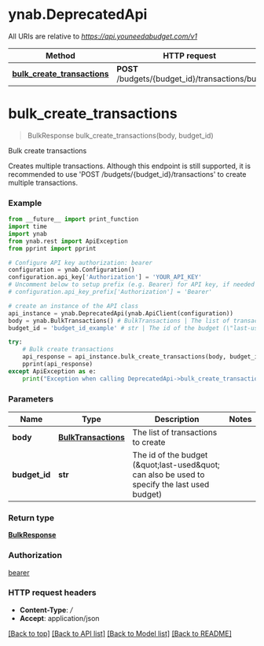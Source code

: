 # ynab.DeprecatedApi

All URIs are relative to *https://api.youneedabudget.com/v1*

Method | HTTP request | Description
------------- | ------------- | -------------
[**bulk_create_transactions**](DeprecatedApi.md#bulk_create_transactions) | **POST** /budgets/{budget_id}/transactions/bulk | Bulk create transactions

# **bulk_create_transactions**
> BulkResponse bulk_create_transactions(body, budget_id)

Bulk create transactions

Creates multiple transactions.  Although this endpoint is still supported, it is recommended to use 'POST /budgets/{budget_id}/transactions' to create multiple transactions.

### Example
```python
from __future__ import print_function
import time
import ynab
from ynab.rest import ApiException
from pprint import pprint

# Configure API key authorization: bearer
configuration = ynab.Configuration()
configuration.api_key['Authorization'] = 'YOUR_API_KEY'
# Uncomment below to setup prefix (e.g. Bearer) for API key, if needed
# configuration.api_key_prefix['Authorization'] = 'Bearer'

# create an instance of the API class
api_instance = ynab.DeprecatedApi(ynab.ApiClient(configuration))
body = ynab.BulkTransactions() # BulkTransactions | The list of transactions to create
budget_id = 'budget_id_example' # str | The id of the budget (\"last-used\" can also be used to specify the last used budget)

try:
    # Bulk create transactions
    api_response = api_instance.bulk_create_transactions(body, budget_id)
    pprint(api_response)
except ApiException as e:
    print("Exception when calling DeprecatedApi->bulk_create_transactions: %s\n" % e)
```

### Parameters

Name | Type | Description  | Notes
------------- | ------------- | ------------- | -------------
 **body** | [**BulkTransactions**](BulkTransactions.md)| The list of transactions to create | 
 **budget_id** | **str**| The id of the budget (\&quot;last-used\&quot; can also be used to specify the last used budget) | 

### Return type

[**BulkResponse**](BulkResponse.md)

### Authorization

[bearer](../README.md#bearer)

### HTTP request headers

 - **Content-Type**: */*
 - **Accept**: application/json

[[Back to top]](#) [[Back to API list]](../README.md#documentation-for-api-endpoints) [[Back to Model list]](../README.md#documentation-for-models) [[Back to README]](../README.md)

